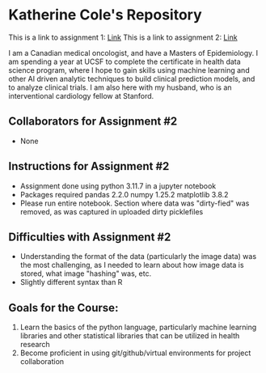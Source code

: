 # Katherine Cole's Repository

This is a link to assignment 1: [Link](/exercises/1-foundations/exercise.ipynb)
This is a link to assignment 2: [Link](https://github.com/Kcole3/datasci_223/blob/exercise2_katherine/exercises/2-data-munging/exercise-dirty_emnist.ipynb)

I am a Canadian medical oncologist, and have a Masters of Epidemiology. I am spending a year at UCSF to complete the certificate in health data science program, where I hope to gain skills using machine learning and other AI driven analytic techniques to build clinical prediction models, and to analyze clinical trials. I am also here with my husband, who is an interventional cardiology fellow at Stanford.


## Collaborators for Assignment #2
* None

## Instructions for Assignment #2

* Assignment done using python 3.11.7 in a jupyter notebook
* Packages required 
pandas 2.2.0
numpy 1.25.2
matplotlib 3.8.2
* Please run entire notebook. Section where data was "dirty-fied" was removed, as was captured in uploaded dirty picklefiles

## Difficulties with Assignment #2
* Understanding the format of the data (particularly the image data) was the most challenging, as I needed to learn about how image data is stored, what image "hashing" was, etc.
* Slightly different syntax than R

## Goals for the Course:
1. Learn the basics of the python language, particularly machine learning libraries and other statistical libraries that can be utilized in health research
2. Become proficient in using git/github/virtual environments for project collaboration



